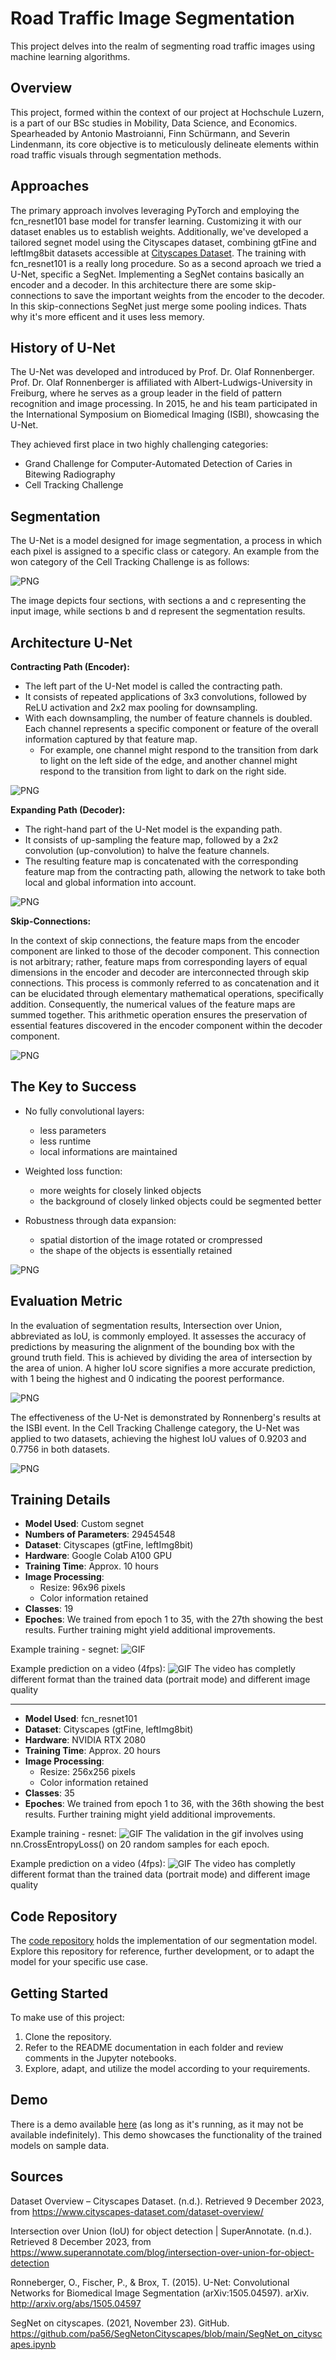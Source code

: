 # Road Traffic Image Segmentation

This project delves into the realm of segmenting road traffic images using machine learning algorithms. 

## Overview

This project, formed within the context of our project at Hochschule Luzern, is a part of our BSc studies in Mobility, Data Science, and Economics. Spearheaded by Antonio Mastroianni, Finn Schürmann, and Severin Lindenmann, its core objective is to meticulously delineate elements within road traffic visuals through segmentation methods.

## Approaches

The primary approach involves leveraging PyTorch and employing the fcn_resnet101 base model for transfer learning. Customizing it with our dataset enables us to establish weights. Additionally, we've developed a tailored segnet model using the Cityscapes dataset, combining gtFine and leftImg8bit datasets accessible at [Cityscapes Dataset](https://www.cityscapes-dataset.com/). The training with fcn_resnet101 is a really long procedure. So as a second aproach we tried a U-Net, specific a SegNet. Implementing a SegNet contains basically an encoder and a decoder. In this architecture there are some skip-connections to save the important weights from the encoder to the decoder. In this skip-connections SegNet just merge some pooling indices. Thats why it's more efficent and it uses less memory.

## History of U-Net
The U-Net was developed and introduced by Prof. Dr. Olaf Ronnenberger. Prof. Dr. Olaf Ronnenberger is affiliated with Albert-Ludwigs-University in Freiburg, where he serves as a group leader in the field of pattern recognition and image processing. In 2015, he and his team participated in the International Symposium on Biomedical Imaging (ISBI), showcasing the U-Net.

They achieved first place in two highly challenging categories:
- Grand Challenge for Computer-Automated Detection of Caries in Bitewing Radiography
- Cell Tracking Challenge

## Segmentation
The U-Net is a model designed for image segmentation, a process in which each pixel is assigned to a specific class or category. An example from the won category of the Cell Tracking Challenge is as follows:

![PNG](https://github.com/swisscenturion/segmentation-of-streets-and-cars/blob/main/images/segmentation_example.png)

The image depicts four sections, with sections a and c representing the input image, while sections b and d represent the segmentation results.

## Architecture U-Net

**Contracting Path (Encoder):**
- The left part of the U-Net model is called the contracting path.
- It consists of repeated applications of 3x3 convolutions, followed by ReLU activation and 2x2 max pooling for downsampling.
- With each downsampling, the number of feature channels is doubled. Each channel represents a specific component or feature of the overall information captured by that feature map.
  - For example, one channel might respond to the transition from dark to light on the left side of the edge, and another channel might respond to the transition from light to dark on the right side.

![PNG](https://github.com/swisscenturion/segmentation-of-streets-and-cars/blob/main/images/UNET_encoder.png) 

**Expanding Path (Decoder):**
- The right-hand part of the U-Net model is the expanding path.
- It consists of up-sampling the feature map, followed by a 2x2 convolution (up-convolution) to halve the feature channels.
- The resulting feature map is concatenated with the corresponding feature map from the contracting path, allowing the network to take both local and global information into account.

![PNG](https://github.com/swisscenturion/segmentation-of-streets-and-cars/blob/main/images/UNET_decoder.png)

**Skip-Connections:**

In the context of skip connections, the feature maps from the encoder component are linked to those of the decoder component. This connection is not arbitrary; rather, feature maps from corresponding layers of equal dimensions in the encoder and decoder are interconnected through skip connections. This process is commonly referred to as concatenation and it can be elucidated through elementary mathematical operations, specifically addition. Consequently, the numerical values of the feature maps are summed together. This arithmetic operation ensures the preservation of essential features discovered in the encoder component within the decoder component.

![PNG](https://github.com/swisscenturion/segmentation-of-streets-and-cars/blob/main/images/skipconnections.png)

## The Key to Success

- No fully convolutional layers:
  - less parameters
  - less runtime
  - local informations are maintained
  
- Weighted loss function:
  - more weights for closely linked objects
  - the background of closely linked objects could be segmented better

- Robustness through data expansion:
  - spatial distortion of the image rotated or crompressed
  - the shape of the objects is essentially retained

![PNG](https://github.com/swisscenturion/segmentation-of-streets-and-cars/blob/main/images/key_to_sucess.png)

## Evaluation Metric
In the evaluation of segmentation results, Intersection over Union, abbreviated as IoU, is commonly employed. It assesses the accuracy of predictions by measuring the alignment of the bounding box with the ground truth field. This is achieved by dividing the area of intersection by the area of union. A higher IoU score signifies a more accurate prediction, with 1 being the highest and 0 indicating the poorest performance.

![PNG](https://github.com/swisscenturion/segmentation-of-streets-and-cars/blob/main/images/IoU.png)


The effectiveness of the U-Net is demonstrated by Ronnenberg's results at the ISBI event. In the Cell Tracking Challenge category, the U-Net was applied to two datasets, achieving the highest IoU values of 0.9203 and 0.7756 in both datasets.

![PNG](https://github.com/swisscenturion/segmentation-of-streets-and-cars/blob/main/images/Values_IoU.png)



## Training Details

- **Model Used**: Custom segnet
- **Numbers of Parameters**: 29454548
- **Dataset**: Cityscapes (gtFine, leftImg8bit)
- **Hardware**: Google Colab A100 GPU
- **Training Time**: Approx. 10 hours
- **Image Processing**:
  - Resize: 96x96 pixels
  - Color information retained
- **Classes**: 19 
- **Epoches**: We trained from epoch 1 to 35, with the 27th showing the best results. Further training might yield additional improvements.

Example training - segnet:
![GIF](https://github.com/swisscenturion/segmentation-of-streets-and-cars/blob/main/predict/segnet_segmentation.gif)

Example prediction on a video (4fps):
![GIF](https://github.com/swisscenturion/segmentation-of-streets-and-cars/blob/main/predict/segnet_video.gif)
The video has completly different format than the trained data (portrait mode) and different image quality

---

- **Model Used**: fcn_resnet101
- **Dataset**: Cityscapes (gtFine, leftImg8bit)
- **Hardware**: NVIDIA RTX 2080
- **Training Time**: Approx. 20 hours
- **Image Processing**:
  - Resize: 256x256 pixels
  - Color information retained
- **Classes**: 35
- **Epoches**: We trained from epoch 1 to 36, with the 36th showing the best results. Further training might yield additional improvements.

Example training - resnet:
![GIF](https://github.com/swisscenturion/segmentation-of-streets-and-cars/blob/main/predict/resnet_segmentation.gif)
The validation in the gif involves using nn.CrossEntropyLoss() on 20 random samples for each epoch.

Example prediction on a video (4fps):
![GIF](https://github.com/swisscenturion/segmentation-of-streets-and-cars/blob/main/predict/resnet_video.gif)
The video has completly different format than the trained data (portrait mode) and different image quality

## Code Repository

The [code repository](https://github.com/swisscenturion/u-net-segmentation-of-streets-and-cars) holds the implementation of our segmentation model. Explore this repository for reference, further development, or to adapt the model for your specific use case.

## Getting Started

To make use of this project:

1. Clone the repository.
2. Refer to the README documentation in each folder and review comments in the Jupyter notebooks.
3. Explore, adapt, and utilize the model according to your requirements.

## Demo

There is a demo available [here](https://segmentation.severin.io) (as long as it's running, as it may not be available indefinitely). This demo showcases the functionality of the trained models on sample data.

## Sources

Dataset Overview – Cityscapes Dataset. (n.d.). Retrieved 9 December 2023, from https://www.cityscapes-dataset.com/dataset-overview/

Intersection over Union (IoU) for object detection | SuperAnnotate. (n.d.). Retrieved 8 December 2023, from https://www.superannotate.com/blog/intersection-over-union-for-object-detection

Ronneberger, O., Fischer, P., & Brox, T. (2015). U-Net: Convolutional Networks for Biomedical Image Segmentation (arXiv:1505.04597). arXiv. http://arxiv.org/abs/1505.04597

SegNet on cityscapes. (2021, November 23). GitHub. https://github.com/pa56/SegNetonCityscapes/blob/main/SegNet_on_cityscapes.ipynb